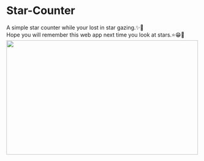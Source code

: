 # Star-Counter

A simple star counter while your lost in star gazing.✨🌃 
<br>
Hope you will remember this web app next time you look at stars.⭐😁🤩
<br>
<img src="https://github.com/TeacherBCode/Star-Counter/assets/156999512/3783fe05-e192-49bd-ad6c-f4b57a11ca57" width = 500px height = 300px>

